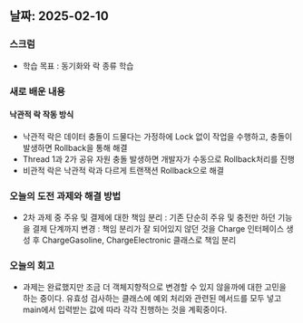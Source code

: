## 날짜: 2025-02-10

### 스크럼
- 학습 목표 : 동기화와 락 종류 학습

### 새로 배운 내용
#### 낙관적 락 작동 방식
- 낙관적 락은 데이터 충돌이 드물다는 가정하에 Lock 없이 작업을 수행하고, 충돌이 발생하면 Rollback을 통해 해결
- Thread 1과 2가 공유 자원 충돌 발생하면 개발자가 수동으로 Rollback처리를 진행
- 비관적 락은 낙관적 락과 다르게 트랜잭션 Rollback으로 해결

### 오늘의 도전 과제와 해결 방법
- 2차 과제 중 주유 및 결제에 대한 책임 분리
: 기존 단순히 주유 및 충전만 하던 기능을 결제 단계까지 변경
: 책임 분리가 잘 되어있지 않던 것을 Charge 인터페이스 생성 후 ChargeGasoline, ChargeElectronic 클래스로 책임 분리

### 오늘의 회고
- 과제는 완료했지만 조금 더 객체지향적으로 변경할 수 있지 않을까에 대한 고민을 하는 중이다. 유효성 검사하는 클래스에 예외 처리와 관련된 메서드를 모두 넣고 main에서 입력받는 값에 따라 각각 진행하는 것을 계획중이다.
